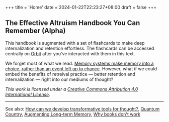 +++
title = 'Home'
date = 2024-01-22T22:23:27+08:00
draft = false
+++

## The Effective Altruism Handbook You Can Remember (Alpha)

This handbook is augmented with a set of flashcards to make deep internalization and retention effortless. The flashcards can be accessed centrally on [Orbit](https://withorbit.com/) after you've interacted with them in this text.

We forget most of what we read. [Memory systems make memory into a choice, rather than an event left up to chance](https://numinous.productions/ttft/#summary). However, what if we could embed the benefits of retreival practice — better retention and internalization — right into our mediums of thought?

_This work is licensed under a [Creative Commons Attribution 4.0 International License](https://creativecommons.org/licenses/by/4.0/)._

---

See also: [How can we develop transformative tools for thought?](https://numinous.productions/ttft/), [Quantum Country](https://quantum.country/), [Augmenting Long-term Memory](https://augmentingcognition.com/ltm.html), [Why books don't work](https://andymatuschak.org/books/)
